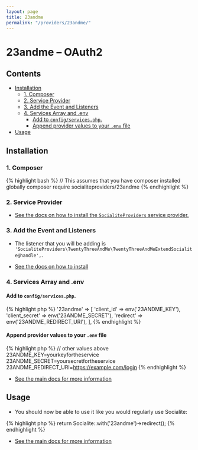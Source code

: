 ```yaml
---
layout: page
title: 23andme
permalink: "/providers/23andme/"
---
```

# 23andme – OAuth2

## Contents

- [Installation](#installation)
  - [1. Composer](#1-composer)
  - [2. Service Provider](#2-service-provider)
  - [3. Add the Event and Listeners](#3-add-the-event-and-listeners)
  - [4. Services Array and .env](#4-services-array-and-env)
    - [Add to `config/services.php`.](#add-to-configservicesphp)
    - [Append provider values to your `.env` file](#append-provider-values-to-your-env-file)
- [Usage](#usage)


## Installation

### 1. Composer

{% highlight bash %}
// This assumes that you have composer installed globally
composer require socialiteproviders/23andme
{% endhighlight %}

### 2. Service Provider

* [See the docs on how to install the `SocialiteProviders` service provider.](https://github.com/SocialiteProviders/Manager#2-service-provider)


### 3. Add the Event and Listeners

* The listener that you will be adding is `'SocialiteProviders\TwentyThreeAndMe\TwentyThreeAndMeExtendSocialite@handle',`.

* [See the docs on how to install](https://github.com/SocialiteProviders/Manager#3-add-the-event-and-listeners)

### 4. Services Array and .env

#### Add to `config/services.php`.

{% highlight php %}
'23andme' => [
    'client_id' => env('23ANDME_KEY'),
    'client_secret' => env('23ANDME_SECRET'),
    'redirect' => env('23ANDME_REDIRECT_URI'),
],
{% endhighlight %}

#### Append provider values to your `.env` file

{% highlight php %}
// other values above
23ANDME_KEY=yourkeyfortheservice
23ANDME_SECRET=yoursecretfortheservice
23ANDME_REDIRECT_URI=https://example.com/login
{% endhighlight %}

* [See the main docs for more information](https://github.com/SocialiteProviders/Manager#4-services-array-and-env)


## Usage

* You should now be able to use it like you would regularly use Socialite:

{% highlight php %}
return Socialite::with('23andme')->redirect();
{% endhighlight %}

* [See the main docs for more information](https://github.com/SocialiteProviders/Manager#usage)
